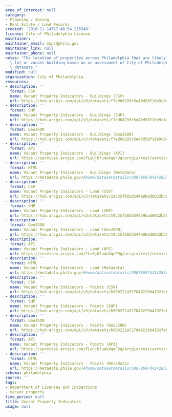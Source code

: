 ```yaml
---
area_of_interest: null
category: 
- Planning / Zoning
- Real Estate / Land Records
created: '2016-11-14T17:46:54.215540'
license: City of Philadelphia License
maintainer: ''
maintainer_email: maps@phila.gov
maintainer_link: null
maintainer_phone: null
notes: "The location of properties across Philadelphia that are likely to be a vacant\
  \ lot or vacant building based on an assessment of City of Philadelphia administrative\
  \ datasets."
modified: null
organization: City of Philadelphia
resources:
- description: ''
  format: CSV
  name: Vacant Property Indicators - Buildings (CSV)
  url: https://hub.arcgis.com/api/v3/datasets/f7ed68293c5e40d58f1de9c8435c3e84_0/downloads/data?format=csv&spatialRefId=3857&where=1%3D1
- description: ''
  format: SHP
  name: Vacant Property Indicators - Buildings (SHP)
  url: https://hub.arcgis.com/api/v3/datasets/f7ed68293c5e40d58f1de9c8435c3e84_0/downloads/data?format=shp&spatialRefId=3857&where=1%3D1
- description: ''
  format: GeoJSON
  name: Vacant Property Indicators - Buildings (GeoJSON)
  url: https://hub.arcgis.com/api/v3/datasets/f7ed68293c5e40d58f1de9c8435c3e84_0/downloads/data?format=geojson&spatialRefId=4326&where=1%3D1
- description: ''
  format: API
  name: Vacant Property Indicators - Buildings (API)
  url: https://services.arcgis.com/fLeGjb7u4uXqeF9q/arcgis/rest/services/Vacant_Indicators_Bldg/FeatureServer/0/query?outFields=*&where=1%3D1
- description: ''
  format: HTML
  name: Vacant Property Indicators - Buildings (Metadata)
  url: https://metadata.phila.gov/#home/datasetdetails/58078697d414285d25b14e3c/representationdetails/58078698d414285d25b14e41/
- description: ''
  format: CSV
  name: Vacant Property Indicators - Land (CSV)
  url: https://hub.arcgis.com/api/v3/datasets/19c35fb02d544a9bad0032b58268c9f9_0/downloads/data?format=csv&spatialRefId=3857&where=1%3D1
- description: ''
  format: SHP
  name: Vacant Property Indicators - Land (SHP)
  url: https://hub.arcgis.com/api/v3/datasets/19c35fb02d544a9bad0032b58268c9f9_0/downloads/data?format=shp&spatialRefId=3857&where=1%3D1
- description: ''
  format: GeoJSON
  name: Vacant Property Indicators - Land (GeoJSON)
  url: https://hub.arcgis.com/api/v3/datasets/19c35fb02d544a9bad0032b58268c9f9_0/downloads/data?format=geojson&spatialRefId=4326&where=1%3D1
- description: ''
  format: API
  name: Vacant Property Indicators - Land (API)
  url: https://services.arcgis.com/fLeGjb7u4uXqeF9q/arcgis/rest/services/Vacant_Indicators_Land/FeatureServer/0/query?outFields=*&where=1%3D1
- description: ''
  format: HTML
  name: Vacant Property Indicators - Land (Metadata)
  url: https://metadata.phila.gov/#home/datasetdetails/58078697d414285d25b14e3c/representationdetails/58078a80b9e3a26d110fa20e/
- description: ''
  format: CSV
  name: Vacant Property Indicators - Points (CSV)
  url: https://hub.arcgis.com/api/v3/datasets/b990222a527849229b4192feb4c42dc0_0/downloads/data?format=csv&spatialRefId=3857&where=1%3D1
- description: ''
  format: SHP
  name: Vacant Property Indicators - Points (SHP)
  url: https://hub.arcgis.com/api/v3/datasets/b990222a527849229b4192feb4c42dc0_0/downloads/data?format=shp&spatialRefId=3857&where=1%3D1
- description: ''
  format: GeoJSON
  name: Vacant Property Indicators - Points (GeoJSON)
  url: https://hub.arcgis.com/api/v3/datasets/b990222a527849229b4192feb4c42dc0_0/downloads/data?format=geojson&spatialRefId=4326&where=1%3D1
- description: ''
  format: API
  name: Vacant Property Indicators - Points (API)
  url: https://services.arcgis.com/fLeGjb7u4uXqeF9q/arcgis/rest/services/Vacant_Indicators_Points/FeatureServer/0/query?outFields=*&where=1%3D1
- description: ''
  format: HTML
  name: Vacant Property Indicators - Points (Metadata)
  url: https://metadata.phila.gov/#home/datasetdetails/58078697d414285d25b14e3c/representationdetails/59c154f1c8357d22ed035e66/
schema: philadelphia
source: ''
tags:
- Department of Licenses and Inspections
- vacant property
time_period: null
title: Vacant Property Indicators
usage: null
---
```

